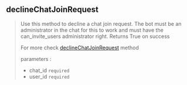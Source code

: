 ## declineChatJoinRequest

> Use this method to decline a chat join request. The bot must be an administrator in the chat for this to work and must have the can_invite_users administrator right. Returns True on success
>
> For more check [declineChatJoinRequest](https://core.telegram.org/bots/api#declinechatjoinrequest) method
>
> parameters :
>
> - chat_id `required`
> - user_id `required`
